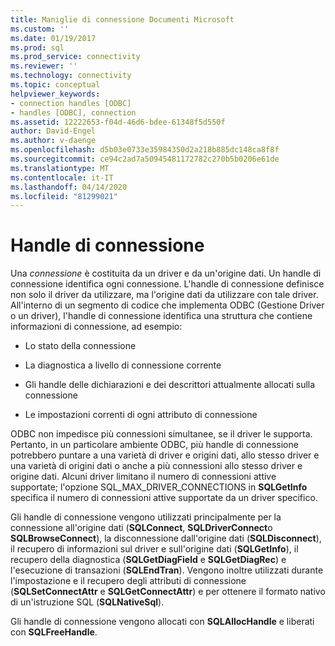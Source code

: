 ```yaml
---
title: Maniglie di connessione Documenti Microsoft
ms.custom: ''
ms.date: 01/19/2017
ms.prod: sql
ms.prod_service: connectivity
ms.reviewer: ''
ms.technology: connectivity
ms.topic: conceptual
helpviewer_keywords:
- connection handles [ODBC]
- handles [ODBC], connection
ms.assetid: 12222653-f04d-46d6-bdee-61348f5d550f
author: David-Engel
ms.author: v-daenge
ms.openlocfilehash: d5b03e0733e35984350d2a218b885dc148ca8f8f
ms.sourcegitcommit: ce94c2ad7a50945481172782c270b5b0206e61de
ms.translationtype: MT
ms.contentlocale: it-IT
ms.lasthandoff: 04/14/2020
ms.locfileid: "81299021"
---
```

# <a name="connection-handles"></a>Handle di connessione
Una *connessione* è costituita da un driver e da un'origine dati. Un handle di connessione identifica ogni connessione. L'handle di connessione definisce non solo il driver da utilizzare, ma l'origine dati da utilizzare con tale driver. All'interno di un segmento di codice che implementa ODBC (Gestione Driver o un driver), l'handle di connessione identifica una struttura che contiene informazioni di connessione, ad esempio:  
  
-   Lo stato della connessione  
  
-   La diagnostica a livello di connessione corrente  
  
-   Gli handle delle dichiarazioni e dei descrittori attualmente allocati sulla connessione  
  
-   Le impostazioni correnti di ogni attributo di connessione  
  
 ODBC non impedisce più connessioni simultanee, se il driver le supporta. Pertanto, in un particolare ambiente ODBC, più handle di connessione potrebbero puntare a una varietà di driver e origini dati, allo stesso driver e una varietà di origini dati o anche a più connessioni allo stesso driver e origine dati. Alcuni driver limitano il numero di connessioni attive supportate; l'opzione SQL_MAX_DRIVER_CONNECTIONS in **SQLGetInfo** specifica il numero di connessioni attive supportate da un driver specifico.  
  
 Gli handle di connessione vengono utilizzati principalmente per la connessione all'origine dati (**SQLConnect**, **SQLDriverConnect**o **SQLBrowseConnect**), la disconnessione dall'origine dati (**SQLDisconnect**), il recupero di informazioni sul driver e sull'origine dati (**SQLGetInfo**), il recupero della diagnostica (**SQLGetDiagField** e **SQLGetDiagRec**) e l'esecuzione di transazioni (**SQLEndTran**). Vengono inoltre utilizzati durante l'impostazione e il recupero degli attributi di connessione (**SQLSetConnectAttr** e **SQLGetConnectAttr**) e per ottenere il formato nativo di un'istruzione SQL (**SQLNativeSql**).  
  
 Gli handle di connessione vengono allocati con **SQLAllocHandle** e liberati con **SQLFreeHandle**.
